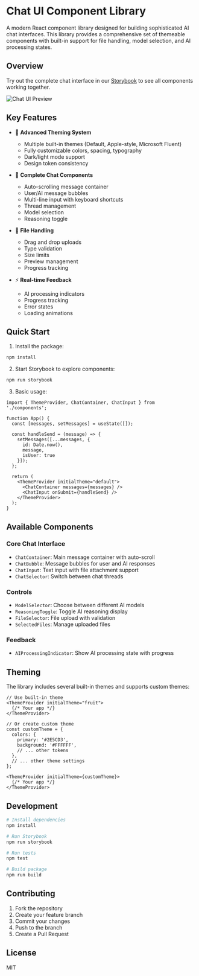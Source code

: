 # Chat UI Component Library

A modern React component library designed for building sophisticated AI chat interfaces. This library provides a comprehensive set of themeable components with built-in support for file handling, model selection, and AI processing states.

## Overview

Try out the complete chat interface in our [Storybook](https://your-storybook-url.com) to see all components working together.

![Chat UI Preview](preview.png)

## Key Features

- 🎨 **Advanced Theming System**
  - Multiple built-in themes (Default, Apple-style, Microsoft Fluent)
  - Fully customizable colors, spacing, typography
  - Dark/light mode support
  - Design token consistency

- 💬 **Complete Chat Components**
  - Auto-scrolling message container
  - User/AI message bubbles
  - Multi-line input with keyboard shortcuts
  - Thread management
  - Model selection
  - Reasoning toggle

- 📁 **File Handling**
  - Drag and drop uploads
  - Type validation
  - Size limits
  - Preview management
  - Progress tracking

- ⚡ **Real-time Feedback**
  - AI processing indicators
  - Progress tracking
  - Error states
  - Loading animations

## Quick Start

1. Install the package:
```bash
npm install
```

2. Start Storybook to explore components:
```bash
npm run storybook
```

3. Basic usage:
```tsx
import { ThemeProvider, ChatContainer, ChatInput } from './components';

function App() {
  const [messages, setMessages] = useState([]);

  const handleSend = (message) => {
    setMessages([...messages, { 
      id: Date.now(),
      message,
      isUser: true 
    }]);
  };

  return (
    <ThemeProvider initialTheme="default">
      <ChatContainer messages={messages} />
      <ChatInput onSubmit={handleSend} />
    </ThemeProvider>
  );
}
```

## Available Components

### Core Chat Interface
- `ChatContainer`: Main message container with auto-scroll
- `ChatBubble`: Message bubbles for user and AI responses
- `ChatInput`: Text input with file attachment support
- `ChatSelector`: Switch between chat threads

### Controls
- `ModelSelector`: Choose between different AI models
- `ReasoningToggle`: Toggle AI reasoning display
- `FileSelector`: File upload with validation
- `SelectedFiles`: Manage uploaded files

### Feedback
- `AIProcessingIndicator`: Show AI processing state with progress

## Theming

The library includes several built-in themes and supports custom themes:

```tsx
// Use built-in theme
<ThemeProvider initialTheme="fruit">
  {/* Your app */}
</ThemeProvider>

// Or create custom theme
const customTheme = {
  colors: {
    primary: '#2E5CD3',
    background: '#FFFFFF',
    // ... other tokens
  },
  // ... other theme settings
};

<ThemeProvider initialTheme={customTheme}>
  {/* Your app */}
</ThemeProvider>
```

## Development

```bash
# Install dependencies
npm install

# Run Storybook
npm run storybook

# Run tests
npm test

# Build package
npm run build
```

## Contributing

1. Fork the repository
2. Create your feature branch
3. Commit your changes
4. Push to the branch
5. Create a Pull Request

## License

MIT

